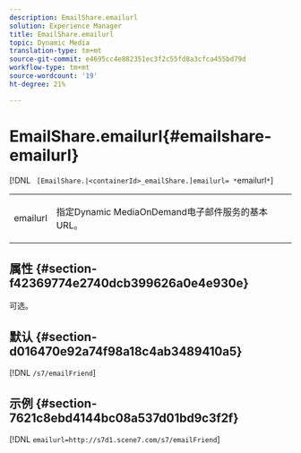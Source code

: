 ```yaml
---
description: EmailShare.emailurl
solution: Experience Manager
title: EmailShare.emailurl
topic: Dynamic Media
translation-type: tm+mt
source-git-commit: e4695cc4e882351ec3f2c55fd8a3cfca455bd79d
workflow-type: tm+mt
source-wordcount: '19'
ht-degree: 21%

---
```



# EmailShare.emailurl{#emailshare-emailurl}

[!DNL ` [EmailShare.|<containerId>_emailShare.]emailurl= *`emailurl`*`]

<table id="table_5321841E90C941678F32AAF995CDC257"> 
 <tbody> 
  <tr> 
   <td colname="col1"> <p><span class="codeph"><span class="varname"> emailurl</span></span> </p> </td> 
   <td colname="col2"> <p> 指定Dynamic MediaOnDemand电子邮件服务的基本URL。 </p> </td> 
  </tr> 
 </tbody> 
</table>

## 属性 {#section-f42369774e2740dcb399626a0e4e930e}

可选。

## 默认 {#section-d016470e92a74f98a18c4ab3489410a5}

[!DNL `/s7/emailFriend`]

## 示例 {#section-7621c8ebd4144bc08a537d01bd9c3f2f}

[!DNL `emailurl=http://s7d1.scene7.com/s7/emailFriend`]
